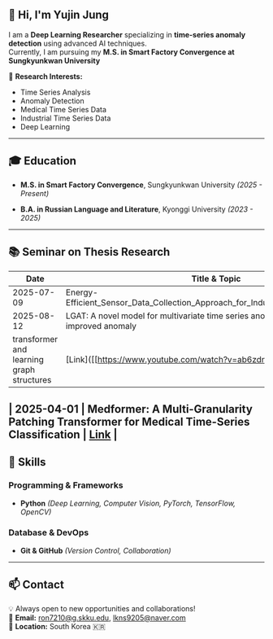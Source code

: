 ## 👋 Hi, I'm Yujin Jung
I am a **Deep Learning Researcher** specializing in **time-series anomaly detection** using advanced AI techniques.  
Currently, I am pursuing my **M.S. in Smart Factory Convergence at Sungkyunkwan University**

🔬 **Research Interests:**
- Time Series Analysis
- Anomaly Detection
- Medical Time Series Data
- Industrial Time Series Data
- Deep Learning
  
---

## 🎓 Education

- **M.S. in Smart Factory Convergence**, Sungkyunkwan University *(2025 - Present)*
  
- **B.A. in Russian Language and Literature**, Kyonggi University *(2023 - 2025)*
  
---

## 📚 Seminar on Thesis Research

| Date       | Title & Topic                                                                                         | Link  |
|------------|-------------------------------------------------------------------------------------------------------|-------|
| 2025-07-09 | Energy-Efficient_Sensor_Data_Collection_Approach_for_Industrial_Process_Monitoring             | [Link]((https://www.youtube.com/watch?v=5x-6gMXWgOc)) 
| 2025-08-12 |LGAT: A novel model for multivariate time series anomaly detection with improved anomaly 
transformer and learning graph structures                                                                     | [Link]([[https://www.youtube.com/watch?v=ab6zdnfZ4xA]|
                             
| 2025-04-01 | Medformer: A Multi-Granularity Patching Transformer for Medical Time-Series Classification     | [Link](https://www.youtube.com/watchv=T0psauag59g](https://www.youtube.com/watch?v=y8wwyFIZar4)) |
---

## 🔧 Skills

### Programming & Frameworks
- **Python** *(Deep Learning, Computer Vision, PyTorch, TensorFlow, OpenCV)*

### Database & DevOps
- **Git & GitHub** *(Version Control, Collaboration)*
  
---

  ## 📫 Contact
💡 Always open to new opportunities and collaborations!  
📧 **Email:** [ron7210@g.skku.edu](mailto:ron7210@g.skku.edu), [lkns9205@naver.com](lkns9205@naver.com)  
📍 **Location:** South Korea 🇰🇷
